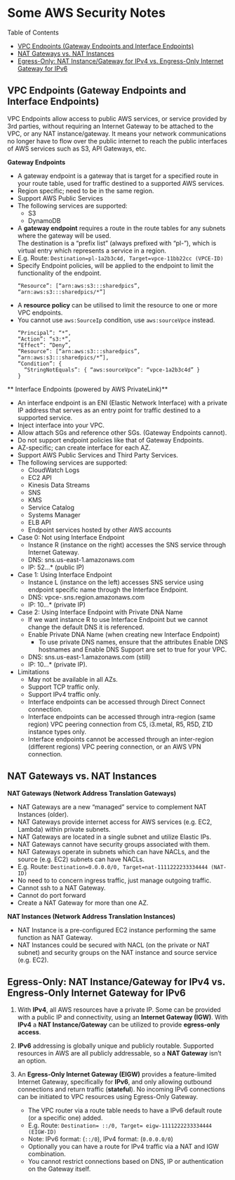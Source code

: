 # Some AWS Security Notes

Table of Contents

- [VPC Endpoints (Gateway Endpoints and Interface Endpoints)](#vpc-endpoints-gateway-endpoints-and-interface-endpoints)
- [NAT Gateways vs. NAT Instances](#nat-gateways-vs-nat-instances)
- [Egress-Only: NAT Instance/Gateway for IPv4 vs. Engress-Only Internet Gateway for IPv6](#egress-only-nat-instancegateway-for-ipv4-vs-engress-only-internet-gateway-for-ipv6)


## VPC Endpoints (Gateway Endpoints and Interface Endpoints)

VPC Endpoints allow access to public AWS services, or service provided by 3rd parties, without requiring an Internet Gateway to be attached to the VPC, or any NAT instance/gateway.
It means your network communications no longer have to flow over the public internet to reach the public interfaces of AWS services such as S3, API Gateways, etc.

**Gateway Endpoints**

- A gateway endpoint is a gateway that is target for a specified route in your route table, used for traffic destined to a supported AWS services.
- Region specific; need to be in the same region.
- Support AWS Public Services
- The following services are supported:
  - S3
  - DynamoDB
- A **gateway endpoint** requires a route in the route tables for any subnets where the gateway will be used.  
  The destination is a “prefix list” (always prefixed with “pl-”), which is virtual entry which represents a service
  in a region.
- E.g. Route: `Destination=pl-1a2b3c4d, Target=vpce-11bb22cc (VPCE-ID)` 
- Specify Endpoint policies, will be applied to the endpoint to limit the functionality of the endpoint.
   ```
   “Resource”: [“arn:aws:s3:::sharedpics”, “arn:aws:s3:::sharedpics/*”]
   ```
- A **resource policy** can be utilised to limit the resource to one or more VPC endpoints.  
- You cannot use `aws:SourceIp` condition, use `aws:sourceVpce` instead.
   ```
   “Principal”: “*”,
   “Action”: “s3:*”,
   “Effect”: “Deny”,
   “Resource”: [“arn:aws:s3:::sharedpics”, “arn:aws:s3:::sharedpics/*”],
   “Condition”: {
     “StringNotEquals”: { “aws:sourceVpce”: “vpce-1a2b3c4d” }
   }
   ```

** Interface Endpoints (powered by AWS PrivateLink)**

- An interface endpoint is an ENI (Elastic Network Interface) with a private IP address that serves as an entry point for traffic destined to a supported service.
- Inject interface into your VPC.
- Allow attach SGs and reference other SGs. (Gateway Endpoints cannot). 
- Do not support endpoint policies like that of Gateway Endpoints.
- AZ-specific; can create interface for each AZ.
- Support AWS Public Services and Third Party Services.
- The following services are supported:
  - CloudWatch Logs
  - EC2 API
  - Kinesis Data Streams
  - SNS
  - KMS
  - Service Catalog
  - Systems Manager
  - ELB API
  - Endpoint services hosted by other AWS accounts 
- Case 0:   Not using Interface Endpoint
  - Instance R (instance on the right) accesses the SNS service through Internet Gateway.
  - DNS: sns.us-east-1.amazonaws.com
  - IP:  52.*.*.* (public IP)
- Case 1:   Using Interface Endpoint
  - Instance L (instance on the left) accesses SNS service using endpoint specific name through the Interface Endpoint.
  - DNS: vpce-<id>.sns.region.amazonaws.com
  - IP:  10.*.*.* (private IP)
- Case 2:  Using Interface Endpoint with Private DNA Name
  - If we want instance R to use Interface Endpoint but we cannot change the default DNS it is referenced.
  - Enable Private DNA Name (when creating new Interface Endpoint)
    - To use private DNS names, ensure that the attributes Enable DNS hostnames and Enable DNS Support are set to true for your VPC.
  - DNS: sns.us-east-1.amazonaws.com (still)
  - IP: 10.*.*.* (private IP).
- Limitations
  - May not be available in all AZs.
  - Support TCP traffic only. 
  - Support IPv4 traffic only.
  - Interface endpoints can be accessed through Direct Connect connection.
  - Interface endpoints can be accessed through intra-region (same region) VPC peering connection from C5, i3.metal, R5, R5D, Z1D instance types only.
  - Interface endpoints cannot be accessed through an inter-region (different regions) VPC peering connection, or an AWS VPN connection.


## NAT Gateways vs. NAT Instances

**NAT Gateways (Network Address Translation Gateways)**
- NAT Gateways are a new “managed” service to complement NAT Instances (older).
- NAT Gateways provide internet access for AWS services (e.g. EC2, Lambda) within private subnets.
- NAT Gateways are located in a single subnet and utilize Elastic IPs.
- NAT Gateways cannot have security groups associated with them.
- NAT Gateways operate in subnets which can have NACLs, and the source (e.g. EC2) subnets can have NACLs.
- E.g. Route: `Destination=0.0.0.0/0, Target=nat-1111222233334444 (NAT-ID)` 
- No need to to concern ingress traffic, just manage outgoing traffic.
- Cannot ssh to a NAT Gateway.
- Cannot do port forward
- Create a NAT Gateway for more than one AZ.

**NAT Instances (Network Address Translation Instances)**
- NAT Instance is a pre-configured EC2 instance performing the same function as NAT Gateway.
- NAT Instances could be secured with NACL (on the private or NAT subnet) and security groups on the NAT instance and source service (e.g. EC2).


## Egress-Only: NAT Instance/Gateway for IPv4 vs. Engress-Only Internet Gateway for IPv6

1. With **IPv4**, all AWS resources have a private IP. Some can be provided with a public IP and connectivity, using an
   **Internet Gateway (IGW)**.  With **IPv4** a **NAT Instance/Gateway** can be utilized to provide **egress-only
   access**.
   
2. **IPv6** addressing is globally unique and publicly routable.  Supported resources in AWS are all publicly
  addressable, so a **NAT Gateway** isn’t an option.

3. An **Egress-Only Internet Gateway (EIGW)** provides a feature-limited Internet Gateway, specifically for **IPv6**,
   and only allowing outbound connections and return traffic (**stateful**).
   No incoming IPv6 connections can be initiated to VPC resources using Egress-Only Gateway.
   
   - The VPC router via a route table needs to have a IPv6 default route (or a specific one) added.
   - E.g. Route: `Destination= ::/0, Target= eigw-1111222233334444 (EIGW-ID)`
   - Note: IPv6 format: (`::/0`), IPv4 format: (`0.0.0.0/0`)
   - Optionally you can have a route for IPv4 traffic via a NAT and IGW combination.
   - You cannot restrict connections based on DNS, IP or authentication on the Gateway itself.
